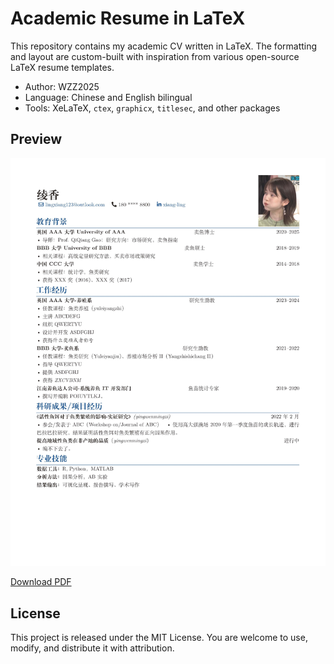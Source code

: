 # Academic Resume in LaTeX

This repository contains my academic CV written in LaTeX. The formatting and layout are custom-built with inspiration from various open-source LaTeX resume templates.

- Author: WZZ2025
- Language: Chinese and English bilingual
- Tools: XeLaTeX, `ctex`, `graphicx`, `titlesec`, and other packages

## Preview
![Resume Preview](./resume_preview.png)

[Download PDF](./resume.pdf)



## License

This project is released under the MIT License. You are welcome to use, modify, and distribute it with attribution.
